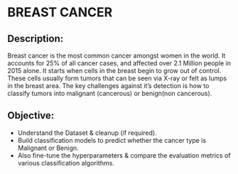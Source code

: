 # BREAST CANCER
## Description:
Breast cancer is the most common cancer amongst women in the world. It accounts for 25% of all cancer cases, and affected over 2.1 Million people in 2015 alone. 
It starts when cells in the breast begin to grow out of control. These cells usually form tumors that can be seen via X-ray or felt as lumps in the breast area.
The key challenges against it’s detection is how to classify tumors into malignant (cancerous) or benign(non cancerous).

## Objective:
* Understand the Dataset & cleanup (if required).
* Build classification models to predict whether the cancer type is Malignant or Benign.
* Also fine-tune the hyperparameters & compare the evaluation metrics of various classification algorithms.
